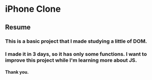 # iPhone Clone

## Resume

### This is a basic project that I made studying a little of DOM.

### I made it in 3 days, so it has only some functions. I want to improve this project while I'm learning more about JS.

#### Thank you.
